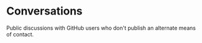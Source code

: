 # Conversations

Public discussions with GitHub users who don't publish an alternate means of contact.
